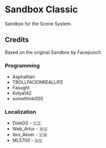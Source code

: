 # Sandbox Classic
Sandbox for the Scene System.

## Credits
Based on the original Sandbox by Facepunch
### Programming
* Asphaltian
* TROLLFACEINREALLIFE
* Fasught
* Kolya142
* somethink000
### Localization
* DiskGG - 🇨🇿
* Web_Artur - 🇷🇺
* ibrs_4ever - 🇨🇳
* ML5700 - 🇩🇪
